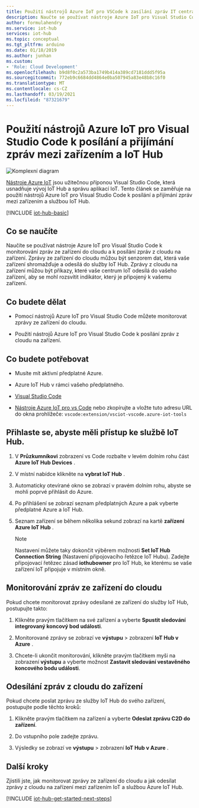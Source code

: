 ```yaml
---
title: Použití nástrojů Azure IoT pro VSCode k zasílání zpráv IT centra pro správu
description: Naučte se používat nástroje Azure IoT pro Visual Studio Code k monitorování zpráv ze zařízení do cloudu a posílání cloudu na zprávy zařízení ve službě Azure IoT Hub.
author: formulahendry
ms.service: iot-hub
services: iot-hub
ms.topic: conceptual
ms.tgt_pltfrm: arduino
ms.date: 01/18/2019
ms.author: junhan
ms.custom:
- 'Role: Cloud Development'
ms.openlocfilehash: b9d8f0c2a573ba1749b414a389cd7181ddd5f95a
ms.sourcegitcommit: 772eb9c6684dd4864e0ba507945a83e48b8c16f0
ms.translationtype: MT
ms.contentlocale: cs-CZ
ms.lasthandoff: 03/19/2021
ms.locfileid: "87321679"
---
```

# <a name="use-azure-iot-tools-for-visual-studio-code-to-send-and-receive-messages-between-your-device-and-iot-hub"></a>Použití nástrojů Azure IoT pro Visual Studio Code k posílání a přijímání zpráv mezi zařízením a IoT Hub

![Komplexní diagram](./media/iot-hub-vscode-iot-toolkit-cloud-device-messaging/e-to-e-diagram.png)

[Nástroje Azure IoT](https://marketplace.visualstudio.com/items?itemName=vsciot-vscode.azure-iot-toolkit) jsou užitečnou příponou Visual Studio Code, která usnadňuje vývoj IoT Hub a správu aplikací IoT. Tento článek se zaměřuje na použití nástrojů Azure IoT pro Visual Studio Code k posílání a přijímání zpráv mezi zařízením a službou IoT Hub.

[!INCLUDE [iot-hub-basic](../../includes/iot-hub-basic-partial.md)]

## <a name="what-you-will-learn"></a>Co se naučíte

Naučíte se používat nástroje Azure IoT pro Visual Studio Code k monitorování zpráv ze zařízení do cloudu a k posílání zpráv z cloudu na zařízení. Zprávy ze zařízení do cloudu můžou být senzorem dat, která vaše zařízení shromažďuje a odesílá do služby IoT Hub. Zprávy z cloudu na zařízení můžou být příkazy, které vaše centrum IoT odesílá do vašeho zařízení, aby se mohl rozsvítit indikátor, který je připojený k vašemu zařízení.

## <a name="what-you-will-do"></a>Co budete dělat

* Pomocí nástrojů Azure IoT pro Visual Studio Code můžete monitorovat zprávy ze zařízení do cloudu.

* Použití nástrojů Azure IoT pro Visual Studio Code k posílání zpráv z cloudu na zařízení.

## <a name="what-you-need"></a>Co budete potřebovat

* Musíte mít aktivní předplatné Azure.

* Azure IoT Hub v rámci vašeho předplatného.

* [Visual Studio Code](https://code.visualstudio.com/)

* [Nástroje Azure IoT pro vs Code](https://marketplace.visualstudio.com/items?itemName=vsciot-vscode.azure-iot-tools) nebo zkopírujte a vložte tuto adresu URL do okna prohlížeče: `vscode:extension/vsciot-vscode.azure-iot-tools`

## <a name="sign-in-to-access-your-iot-hub"></a>Přihlaste se, abyste měli přístup ke službě IoT Hub.

1. V **Průzkumníkovi** zobrazení vs Code rozbalte v levém dolním rohu část **Azure IoT Hub Devices** .

2. V místní nabídce klikněte na **vybrat IoT Hub** .

3. Automaticky otevírané okno se zobrazí v pravém dolním rohu, abyste se mohli poprvé přihlásit do Azure.

4. Po přihlášení se zobrazí seznam předplatných Azure a pak vyberte předplatné Azure a IoT Hub.

5. Seznam zařízení se během několika sekund zobrazí na kartě **zařízení Azure IoT Hub** .

   > [!Note]
   > Nastavení můžete taky dokončit výběrem možnosti **Set IoT Hub Connection String** (Nastavení připojovacího řetězce IoT Hubu). Zadejte připojovací řetězec zásad **iothubowner** pro IoT Hub, ke kterému se vaše zařízení IoT připojuje v místním okně.

## <a name="monitor-device-to-cloud-messages"></a>Monitorování zpráv ze zařízení do cloudu

Pokud chcete monitorovat zprávy odesílané ze zařízení do služby IoT Hub, postupujte takto:

1. Klikněte pravým tlačítkem na své zařízení a vyberte **Spustit sledování integrovaný koncový bod události**.

2. Monitorované zprávy se zobrazí ve **výstupu**  >  zobrazení **IoT Hub v Azure** .

3. Chcete-li ukončit monitorování, klikněte pravým tlačítkem myši na zobrazení **výstupu** a vyberte možnost **Zastavit sledování vestavěného koncového bodu události**.

## <a name="send-cloud-to-device-messages"></a>Odesílání zpráv z cloudu do zařízení

Pokud chcete poslat zprávu ze služby IoT Hub do svého zařízení, postupujte podle těchto kroků:

1. Klikněte pravým tlačítkem na zařízení a vyberte **Odeslat zprávu C2D do zařízení**.

2. Do vstupního pole zadejte zprávu.

3. Výsledky se zobrazí ve **výstupu**  >  zobrazení **IoT Hub v Azure** .

## <a name="next-steps"></a>Další kroky

Zjistili jste, jak monitorovat zprávy ze zařízení do cloudu a jak odesílat zprávy z cloudu na zařízení mezi zařízením IoT a službou Azure IoT Hub.

[!INCLUDE [iot-hub-get-started-next-steps](../../includes/iot-hub-get-started-next-steps.md)]